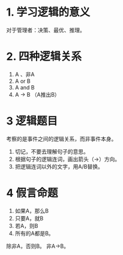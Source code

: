 ﻿# 1. 学习逻辑的意义
对于管理者：决策、最优、推理。

# 2. 四种逻辑关系
1. A 、非A
2. A or B
3. A and B
4. A -> B （A推出B）

# 3 逻辑题目
考察的是事件之间的逻辑关系，而非事件本身。
1. 切记，不要去理解句子的意思。
2. 根据句子的逻辑连词，画出箭头（->）方向。
3. 把逻辑连词以外的文字，用A/B替换。

# 4 假言命题
1. 如果A，那么B
2. 只要A，就B
3. 若A，则B
4. 所有的A都是B。

除非A，否则B。 非A->B。

